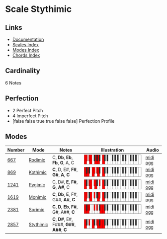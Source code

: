 # Scale Stythimic

## Links

- [Documentation](index.md)
- [Scales Index](Scales.md)
- [Modes Index](Modes.md)
- [Chords Index](Chords.md)

## Cardinality

6 Notes

## Perfection

- 2 Perfect Pitch
- 4 Imperfect Pitch
- [false false true true false false] Perfection Profile

## Modes

| Number | Mode | Notes | Illustration | Audio |
|--------|------|-------|--------------|-------|
| [667](https://ianring.com/musictheory/scales/667) | [Rodimic](ModeRodimic.md) | C, **Db**, **Eb**, **Fb**, **G**, A, C | ![CNaturalRodimic](ModeCNaturalRodimic.png) | [midi](ModeCNaturalRodimic.mid) [ogg](ModeCNaturalRodimic.ogg) | 
| [869](https://ianring.com/musictheory/scales/869) | [Kothimic](ModeKothimic.md) | **C**, D, E#, **F#**, **G#**, **A**, **C** | ![CNaturalKothimic](ModeCNaturalKothimic.png) | [midi](ModeCNaturalKothimic.mid) [ogg](ModeCNaturalKothimic.ogg) | 
| [1241](https://ianring.com/musictheory/scales/1241) | [Pygimic](ModePygimic.md) | C, D#, **E**, **F#**, **G**, **A#**, C | ![CNaturalPygimic](ModeCNaturalPygimic.png) | [midi](ModeCNaturalPygimic.mid) [ogg](ModeCNaturalPygimic.ogg) | 
| [1619](https://ianring.com/musictheory/scales/1619) | [Monimic](ModeMonimic.md) | **C**, **Db**, **E**, F#, G##, **A#**, **C** | ![CNaturalMonimic](ModeCNaturalMonimic.png) | [midi](ModeCNaturalMonimic.mid) [ogg](ModeCNaturalMonimic.ogg) | 
| [2381](https://ianring.com/musictheory/scales/2381) | [Sorimic](ModeSorimic.md) | **C**, **D**, **Eb**, **F#**, G#, A##, **C** | ![CNaturalSorimic](ModeCNaturalSorimic.png) | [midi](ModeCNaturalSorimic.mid) [ogg](ModeCNaturalSorimic.ogg) | 
| [2857](https://ianring.com/musictheory/scales/2857) | [Stythimic](ModeStythimic.md) | **C**, **D#**, E#, F###, **G##**, **A##**, **C** | ![CNaturalStythimic](ModeCNaturalStythimic.png) | [midi](ModeCNaturalStythimic.mid) [ogg](ModeCNaturalStythimic.ogg) | 
